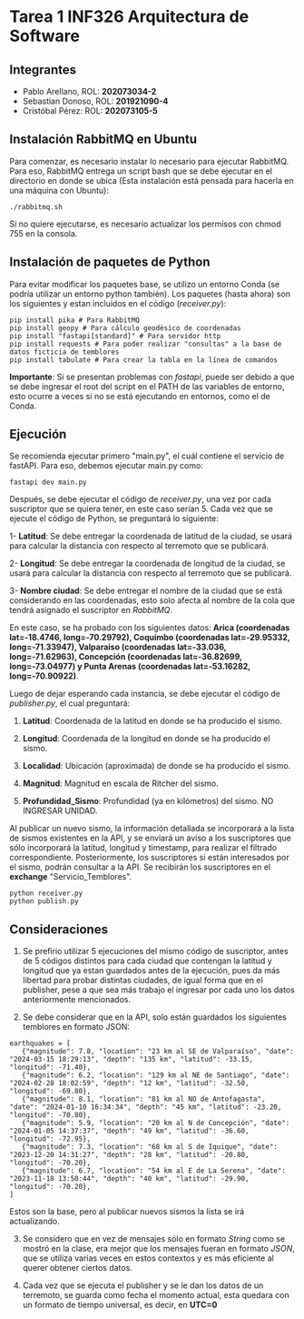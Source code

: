 # Tarea 1 INF326  Arquitectura de Software

## Integrantes

- Pablo Arellano, ROL: **202073034-2**
- Sebastian Donoso, ROL: **201921090-4**
- Cristóbal Pérez: ROL: **202073105-5**

## Instalación RabbitMQ en Ubuntu

Para comenzar, es necesario instalar lo necesario para ejecutar RabbitMQ. Para eso, RabbitMQ entrega un script bash que se debe ejecutar en el directorio en donde se ubica (Esta instalación está pensada para hacerla en una máquina con Ubuntu):

````
./rabbitmq.sh
````

Si no quiere ejecutarse, es necesario actualizar los permísos con chmod 755 en la consola.

## Instalación de paquetes de Python

Para evitar modificar los paquetes base, se utilizo un entorno Conda (se podría utilizar un entorno python también). Los paquetes (hasta ahora) son los siguientes y estan incluidos en el código (*receiver.py*):

````
pip install pika # Para RabbitMQ
pip install geopy # Para cálculo geodésico de coordenadas
pip install "fastapi[standard]" # Para servidor http
pip install requests # Para poder realizar "consultas" a la base de datos ficticia de temblores
pip install tabulate # Para crear la tabla en la línea de comandos
````

**Importante**: Si se presentan problemas con *fastapi*, puede ser debido a que se debe ingresar el root del script en el PATH de las variables de entorno, esto ocurre a veces si no se está ejecutando en entornos, como el de Conda.

## Ejecución

Se recomienda ejecutar primero "main.py", el cuál contiene el servicio de fastAPI. Para eso, debemos ejecutar main.py como:

````
fastapi dev main.py
````

Después, se debe ejecutar el código de *receiver.py*, una vez por cada suscriptor que se quiera tener, en este caso serían 5. Cada vez que se ejecute el código de Python, se preguntará lo siguiente:

1- **Latitud**: Se debe entregar la coordenada de latitud de la ciudad, se usará para calcular la distancia con respecto al terremoto que se publicará.

2- **Longitud**: Se debe entregar la coordenada de longitud de la ciudad, se usará para calcular la distancia con respecto al terremoto que se publicará.

3- **Nombre ciudad**: Se debe entregar el nombre de la ciudad que se está considerando en las coordenadas, esto solo afecta al nombre de la cola que tendrá asignado el suscriptor en *RabbitMQ*.

En este caso, se ha probado con los siguientes datos: **Arica (coordenadas lat=-18.4746, long=-70.29792), Coquimbo (coordenadas lat=-29.95332, long=-71.33947), Valparaiso (coordenadas lat=-33.036, long=-71.62963), Concepción (coordenadas lat=-36.82699, long=-73.04977) y Punta Arenas (coordenadas lat=-53.16282, long=-70.90922)**.

Luego de dejar esperando cada instancia, se debe ejecutar el código de *publisher.py*, el cual preguntará:

1. **Latitud**: Coordenada de la latitud en donde se ha producido el sismo.

2. **Longitud**: Coordenada de la longitud en donde se ha producido el sismo.

3. **Localidad**: Ubicación (aproximada) de donde se ha producido el sismo.

4. **Magnitud**: Magnitud en escala de Ritcher del sismo.

5. **Profundidad_Sismo**: Profundidad (ya en kilómetros) del sismo. NO INGRESAR UNIDAD.

Al publicar un nuevo sismo, la información detallada se incorporará a la lista de sismos existentes en la API, y se enviará un aviso a los suscriptores que sólo incorporará la latitud, longitud y timestamp, para realizar el filtrado correspondiente. Posteriormente, los suscriptores si están interesados por el sismo, podrán consultar a la API. Se recibirán los suscriptores en el **exchange** "Servicio_Temblores".


````
python receiver.py
python publish.py
 ````

## Consideraciones

1. Se prefirio utilizar 5 ejecuciones del mismo código de suscriptor, antes de 5 códigos distintos para cada ciudad que contengan la latitud y longitud que ya estan guardados antes de la ejecución, pues da más libertad para probar distintas ciudades, de igual forma que en el publisher, pese a que sea más trabajo el ingresar por cada uno los datos anteriormente mencionados.

2. Se debe considerar que en la API, solo están guardados los siguientes temblores en formato JSON:

 ````
earthquakes = [
    {"magnitude": 7.8, "location": "23 km al SE de Valparaíso", "date": "2024-03-15 18:29:13", "depth": "135 km", "latitud": -33.15, "longitud": -71.40},
    {"magnitude": 6.2, "location": "129 km al NE de Santiago", "date": "2024-02-28 18:02:59", "depth": "12 km", "latitud": -32.50, "longitud": -69.80},
    {"magnitude": 8.1, "location": "81 km al NO de Antofagasta", "date": "2024-01-10 16:34:34", "depth": "45 km", "latitud": -23.20, "longitud": -70.80},
    {"magnitude": 5.9, "location": "20 km al N de Concepción", "date": "2024-01-05 14:37:37", "depth": "49 km", "latitud": -36.60, "longitud": -72.95},
    {"magnitude": 7.3, "location": "68 km al S de Iquique", "date": "2023-12-20 14:31:27", "depth": "28 km", "latitud": -20.80, "longitud": -70.20},
    {"magnitude": 6.7, "location": "54 km al E de La Serena", "date": "2023-11-18 13:50:44", "depth": "40 km", "latitud": -29.90, "longitud": -70.20},
]
 ````
 Estos son la base, pero al publicar nuevos sismos la lista se irá actualizando.

3. Se considero que en vez de mensajes sólo en formato *String* como se mostró en la clase, era mejor que los mensajes fueran en formato *JSON*, que se utiliza varias veces en estos contextos y es más eficiente al querer obtener ciertos datos.

4. Cada vez que se ejecuta el publisher y se le dan los datos de un terremoto, se guarda como fecha el momento actual, esta quedara con un formato de tiempo universal, es decir, en **UTC=0**
